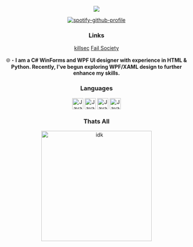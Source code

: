 <p align="center">
  <a href="https://intruder.lol/"><img src="https://readme-typing-svg.herokuapp.com?font=VT323&size=100&color=7100FF&center=true&width=1200&height=140&lines=K+I+L+L+S+L+V+T;X+V+I+I+I"></a>
</p>

<div align="center">

[![spotify-github-profile](https://spotify-github-profile.kittinanx.com/api/view?uid=kcvvm103s1z8d9ggoyscwrvxl&cover_image=true&theme=novatorem&show_offline=false&background_color=121212&interchange=false&bar_color=53b14f&bar_color_cover=false)](https://github.com/kittinan/spotify-github-profile)

 ### Links
[killsec](https://killsec.lol/)
[Fail Society](https://killsec.lol/)

🌐・**I am a C# WinForms and WPF UI designer with experience in HTML & Python. Recently, I've begun exploring WPF/XAML design to further enhance my skills.** 

### Languages
<img align="center" alt="Java" width="30px" src="https://cdn.jsdelivr.net/gh/devicons/devicon/icons/csharp/csharp-original.svg" />
<img align="center" alt="Java" width="30px" src="https://cdn.jsdelivr.net/gh/devicons/devicon/icons/python/python-original.svg" />
<img align="center" alt="Java" width="30px" src="https://cdn.jsdelivr.net/gh/devicons/devicon/icons/c/c-original.svg" />
<img align="center" alt="Java" width="30px" src="https://upload.wikimedia.org/wikipedia/commons/thumb/6/61/HTML5_logo_and_wordmark.svg/130px-HTML5_logo_and_wordmark.svg.png" />

### Thats All
<img align="center" alt="idk" width="300px" src="https://cdn.discordapp.com/attachments/1339406595700031578/1400572049008885830/snaplytics_converted_gif.gif?ex=688dc89d&is=688c771d&hm=4fcdf52e386b81f13e3ac8a71415e095366c97adc90bd31cc8cd68e9cc164cb9&" />
